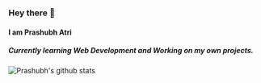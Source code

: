 ### Hey there 👋
#### I am Prashubh Atri
##### Currently learning Web Development and Working on my own projects.
![Prashubh's github stats](https://github-readme-stats.vercel.app/api?username=PrashubhAtri&show_icons=true&hide_border=true)
<!--
**PrashubhAtri/PrashubhAtri** is a ✨ _special_ ✨ repository because its `README.md` (this file) appears on your GitHub profile.

Here are some ideas to get you started:

- 🔭 I’m currently working on ...
- 🌱 I’m currently learning ...
- 👯 I’m looking to collaborate on ...
- 🤔 I’m looking for help with ...
- 💬 Ask me about ...
- 📫 How to reach me: ...
- 😄 Pronouns: ...
- ⚡ Fun fact: ...
-->
